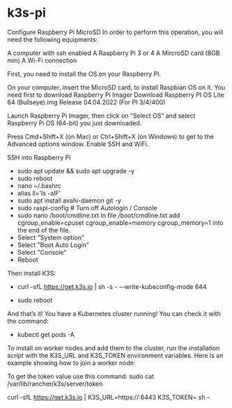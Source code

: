 # k3s-pi

Configure Raspberry Pi MicroSD
In order to perform this operation, you will need the following equipments:

A computer with ssh enabled
A Raspberry Pi 3 or 4
A MircroSD card (8GB min)
A Wi-Fi connection

First, you need to install the OS on your Raspberry Pi. 

On your computer, insert the MicroSD card, to install Raspbian OS on it.
You need first to download Raspberry Pi Imager 
Download Raspberry PI OS Lite 64 (Bullseye).img
Release 04.04.2022 (For PI 3/4/400)

Launch Raspberry Pi Imager, then click on “Select OS” and select Raspberry Pi OS (64-bit) you just downloaded.

Press Cmd+Shift+X (on Mac) or Ctrl+Shift+X (on Windows) to get to the Advanced options window. 
Enable SSH and WiFi.

SSH into Raspberry Pi

- sudo apt update && sudo apt upgrade -y
- sudo reboot
- nano ~/.bashrc
- alias ll='ls -alF'
- sudo apt install avahi-daemon git -y
- sudo raspi-config # Turn off Autologin / Console
- sudo nano /boot/cmdline.txt
In file /boot/cmdline.txt add cgroup_enable=cpuset cgroup_enable=memory cgroup_memory=1 into the end of the file.
- Select "System option"
- Select "Boot Auto Login"
- Select "Console"
- Reboot

Then install K3S:
- curl -sfL https://get.k3s.io | sh -s - --write-kubeconfig-mode 644

- sudo reboot

And that’s it! You have a Kubernetes cluster running! You can check it with the command:
- kubectl get pods -A


To install on worker nodes and add them to the cluster, run the installation script with the K3S_URL and K3S_TOKEN environment variables. Here is an example showing how to join a worker node:

To get the token value use this command:
sudo cat /var/lib/rancher/k3s/server/token

curl -sfL https://get.k3s.io | K3S_URL=https://<server>:6443 K3S_TOKEN=<token> sh -

